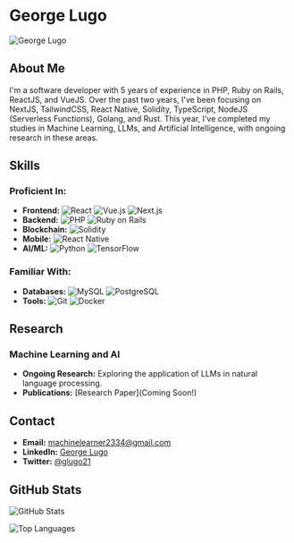 # George Lugo

![George Lugo](https://github.com/johndoe.png)

## About Me

I'm a software developer with 5 years of experience in PHP, Ruby on Rails, ReactJS, and VueJS. Over the past two years, I've been focusing on NextJS, TailwindCSS, React Native, Solidity, TypeScript, NodeJS (Serverless Functions), Golang, and Rust. This year, I've completed my studies in Machine Learning, LLMs, and Artificial Intelligence, with ongoing research in these areas.

## Skills

### Proficient In:
- **Frontend:** ![React](https://img.shields.io/badge/react-%2320232a.svg?style=for-the-badge&logo=react&logoColor=%2361DAFB) ![Vue.js](https://img.shields.io/badge/vuejs-%2335495e.svg?style=for-the-badge&logo=vue.js&logoColor=%234FC08D) ![Next.js](https://img.shields.io/badge/Next.js-000000?style=for-the-badge&logo=next.js&logoColor=white)
- **Backend:** ![PHP](https://img.shields.io/badge/php-%23777BB4.svg?style=for-the-badge&logo=php&logoColor=white) ![Ruby on Rails](https://img.shields.io/badge/rails-%23CC0000.svg?style=for-the-badge&logo=ruby-on-rails&logoColor=white)
- **Blockchain:** ![Solidity](https://img.shields.io/badge/solidity-%23363636.svg?style=for-the-badge&logo=solidity&logoColor=white)
- **Mobile:** ![React Native](https://img.shields.io/badge/react_native-%2320232a.svg?style=for-the-badge&logo=react&logoColor=%2361DAFB)
- **AI/ML:** ![Python](https://img.shields.io/badge/python-3670A0?style=for-the-badge&logo=python&logoColor=ffdd54) ![TensorFlow](https://img.shields.io/badge/TensorFlow-%23FF6F00.svg?style=for-the-badge&logo=TensorFlow&logoColor=white)

### Familiar With:
- **Databases:** ![MySQL](https://img.shields.io/badge/mysql-%2300f.svg?style=for-the-badge&logo=mysql&logoColor=white) ![PostgreSQL](https://img.shields.io/badge/postgresql-%23316192.svg?style=for-the-badge&logo=postgresql&logoColor=white)
- **Tools:** ![Git](https://img.shields.io/badge/git-%23F05033.svg?style=for-the-badge&logo=git&logoColor=white) ![Docker](https://img.shields.io/badge/docker-%230db7ed.svg?style=for-the-badge&logo=docker&logoColor=white)

## Research

### Machine Learning and AI
- **Ongoing Research:** Exploring the application of LLMs in natural language processing.
- **Publications:** [Research Paper](Coming Soon!)

## Contact

- **Email:** machinelearner2334@gmail.com
- **LinkedIn:** [George Lugo](https://linkedin.com/in/machinelearner2334)
- **Twitter:** [@glugo21](https://twitter.com/glugo21)

## GitHub Stats

![GitHub Stats](https://github-readme-stats.vercel.app/api?username=lggg123&show_icons=true&theme=dark)

![Top Languages](https://github-readme-stats.vercel.app/api/top-langs/?username=lggg123&layout=compact&theme=dark)
